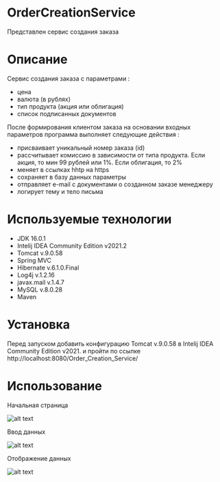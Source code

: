 
# OrderCreationService
Представлен сервис создания заказа
# Описание
Сервис создания заказа с параметрами : 
- цена 
- валюта (в рублях)
- тип продукта (акция или облигация)
- список подписанных документов

После формирования клиентом заказа на основании входных параметров программа выполняет следующие действия : 
- присваивает уникальный номер заказа (id)
- рассчитывает комиссию в зависимости от типа продукта. Если акция, то мин 99 рублей или 1%. Если облигация, то 2%
- меняет в ссылках hhtp на https
- сохраняет в базу данных параметры
- отправляет e-mail с документами о созданном заказе менеджеру
- логирует тему и тело письма

# Используемые технологии
- JDK 16.0.1
- Intelij IDEA Community Edition v2021.2
- Tomcat v.9.0.58
- Spring MVC
- Hibernate v.6.1.0.Final
- Log4j v.1.2.16
- javax.mail v.1.4.7
- MySQL v.8.0.28
- Maven

# Установка
Перед запуском добавить конфигурацию Tomcat v.9.0.58 в Intelij IDEA Community Edition v2021. и пройти по ссылке http://localhost:8080/Order_Creation_Service/

# Использование
Начальная страница

![alt text](https://wmpics.pics/di-5XZVG.png)


Ввод данных

![alt text](https://wmpics.pics/di-HUJT.png)


Отображение данных

![alt text](https://wmpics.pics/di-CJB8.png)
